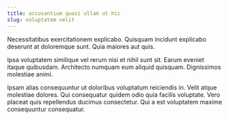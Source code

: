```yaml
---
title: accusantium quasi ullam ut hic
slug: voluptatem velit
---
```


Necessitatibus exercitationem explicabo. Quisquam incidunt explicabo deserunt at doloremque sunt. Quia maiores aut quis.

Ipsa voluptatem similique vel rerum nisi et nihil sunt sit. Earum eveniet itaque quibusdam. Architecto numquam eum aliquid quisquam. Dignissimos molestiae animi.

Ipsam alias consequuntur ut doloribus voluptatum reiciendis in. Velit atque molestiae dolores. Qui consequatur quidem odio quia facilis voluptate. Vero placeat quis repellendus ducimus consectetur. Qui a est voluptatem maxime consequuntur consequatur.
